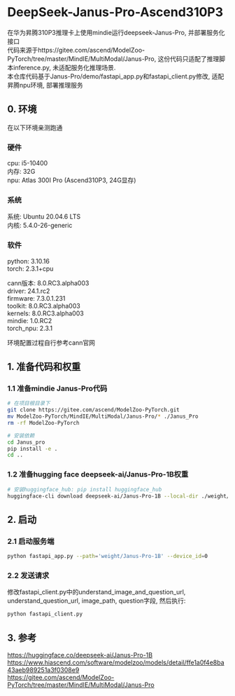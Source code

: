 # DeepSeek-Janus-Pro-Ascend310P3

在华为昇腾310P3推理卡上使用mindie运行deepseek-Janus-Pro, 并部署服务化接口  
代码来源于https://gitee.com/ascend/ModelZoo-PyTorch/tree/master/MindIE/MultiModal/Janus-Pro, 这份代码只适配了推理脚本inference.py, 未适配服务化推理场景.  
本仓库代码基于Janus-Pro/demo/fastapi_app.py和fastapi_client.py修改, 适配昇腾npu环境, 部署推理服务  

## 0. 环境
在以下环境亲测跑通
### 硬件
cpu: i5-10400  
内存: 32G  
npu: Atlas 300I Pro (Ascend310P3, 24G显存)  

### 系统
系统: Ubuntu 20.04.6 LTS  
内核: 5.4.0-26-generic  

### 软件
python: 3.10.16  
torch: 2.3.1+cpu  
  
cann版本: 8.0.RC3.alpha003  
driver: 24.1.rc2  
firmware: 7.3.0.1.231  
toolkit: 8.0.RC3.alpha003  
kernels: 8.0.RC3.alpha003  
mindie: 1.0.RC2  
torch_npu: 2.3.1  

环境配置过程自行参考cann官网  

## 1. 准备代码和权重
### 1.1 准备mindie Janus-Pro代码

```bash
# 在项目根目录下
git clone https://gitee.com/ascend/ModelZoo-PyTorch.git
mv ModelZoo-PyTorch/MindIE/MultiModal/Janus-Pro/* ./Janus_Pro
rm -rf ModelZoo-PyTorch

# 安装依赖
cd Janus_pro
pip install -e .
cd ..
```

### 1.2 准备hugging face deepseek-ai/Janus-Pro-1B权重
```bash
# 安装huggingface_hub: pip install huggingface_hub
huggingface-cli download deepseek-ai/Janus-Pro-1B --local-dir ./weight/Janus-Pro-1B
```

## 2. 启动
### 2.1 启动服务端
```bash
python fastapi_app.py --path='weight/Janus-Pro-1B' --device_id=0
```

### 2.2 发送请求
修改fastapi_client.py中的understand_image_and_question_url, understand_question_url, image_path, question字段, 然后执行:  
```bash
python fastapi_client.py
```

## 3. 参考
https://huggingface.co/deepseek-ai/Janus-Pro-1B  
https://www.hiascend.com/software/modelzoo/models/detail/ffe1a0f4e8ba43aeb989251a3f0308e9  
https://gitee.com/ascend/ModelZoo-PyTorch/tree/master/MindIE/MultiModal/Janus-Pro  
